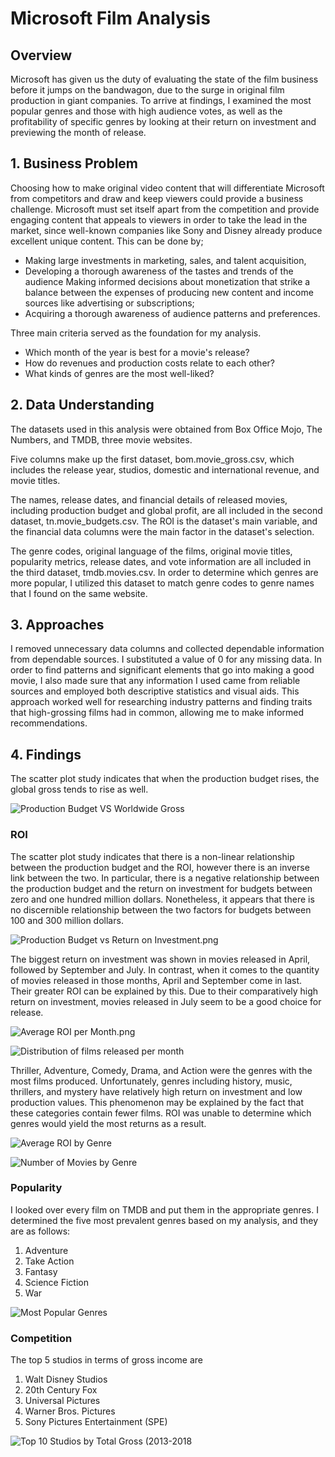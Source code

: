 

# Microsoft Film Analysis
## Overview
Microsoft has given us the duty of evaluating the state of the film business before it jumps on the bandwagon, due to the surge in original film production in giant companies. To arrive at findings, I examined the most popular genres and those with high audience votes, as well as the profitability of specific genres by looking at their return on investment and previewing the month of release.

## 1. Business Problem
Choosing how to make original video content that will differentiate Microsoft from competitors and draw and keep viewers could provide a business challenge. Microsoft must set itself apart from the competition and provide engaging content that appeals to viewers in order to take the lead in the market, since well-known companies like Sony and Disney already produce excellent unique content. This can be done by;

- Making large investments in marketing, sales, and talent acquisition,
- Developing a thorough awareness of the tastes and trends of the audience
Making informed decisions about monetization that strike a balance between the expenses of producing new content and income sources like advertising or subscriptions; 
- Acquiring a thorough awareness of audience patterns and preferences.

Three main criteria served as the foundation for my analysis.

- Which month of the year is best for a movie's release?
- How do revenues and production costs relate to each other?
- What kinds of genres are the most well-liked?

## 2. Data Understanding
The datasets used in this analysis were obtained from Box Office Mojo, The Numbers, and TMDB, three movie websites.

Five columns make up the first dataset, bom.movie_gross.csv, which includes the release year, studios, domestic and international revenue, and movie titles.

The names, release dates, and financial details of released movies, including production budget and global profit, are all included in the second dataset, tn.movie_budgets.csv. The ROI is the dataset's main variable, and the financial data columns were the main factor in the dataset's selection.

The genre codes, original language of the films, original movie titles, popularity metrics, release dates, and vote information are all included in the third dataset, tmdb.movies.csv. In order to determine which genres are more popular, I utilized this dataset to match genre codes to genre names that I found on the same website.

## 3. Approaches
I removed unnecessary data columns and collected dependable information from dependable sources. I substituted a value of 0 for any missing data. In order to find patterns and significant elements that go into making a good movie, I also made sure that any information I used came from reliable sources and employed both descriptive statistics and visual aids. This approach worked well for researching industry patterns and finding traits that high-grossing films had in common, allowing me to make informed recommendations.

## 4. Findings
The scatter plot study indicates that when the production budget rises, the global gross tends to rise as well.

![Production Budget VS Worldwide Gross](image.png)


### ROI
The scatter plot study indicates that there is a non-linear relationship between the production budget and the ROI, however there is an inverse link between the two. In particular, there is a negative relationship between the production budget and the return on investment for budgets between zero and one hundred million dollars. Nonetheless, it appears that there is no discernible relationship between the two factors for budgets between 100 and 300 million dollars.

![Production Budget vs Return on Investment.png](image-1.png)

The biggest return on investment was shown in movies released in April, followed by September and July. In contrast, when it comes to the quantity of movies released in those months, April and September come in last. Their greater ROI can be explained by this. Due to their comparatively high return on investment, movies released in July seem to be a good choice for release.

![Average ROI per Month.png](image-2.png)

![Distribution of films released per month](image-3.png)

Thriller, Adventure, Comedy, Drama, and Action were the genres with the most films produced. Unfortunately, genres including history, music, thrillers, and mystery have relatively high return on investment and low production values. This phenomenon may be explained by the fact that these categories contain fewer films. ROI was unable to determine which genres would yield the most returns as a result. 

![Average ROI by Genre](image-4.png)

![Number of Movies by Genre](image-5.png)

### Popularity
I looked over every film on TMDB and put them in the appropriate genres. I determined the five most prevalent genres based on my analysis, and they are as follows: 
1. Adventure
2. Take Action
3. Fantasy
4. Science Fiction
5. War  

![Most Popular Genres](image-6.png)

### Competition

The top 5 studios in terms of gross income are
1. Walt Disney Studios
2. 20th Century Fox
3. Universal Pictures
4. Warner Bros. Pictures
5. Sony Pictures Entertainment (SPE)

![Top 10 Studios by Total Gross (2013-2018](image-7.png)


























